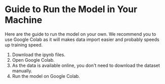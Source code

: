 # Guide to Run the Model in Your Machine

Here are the guide to run the model on your own. We recommend you to use Google Colab as it will makes data import easier and probably speeds up training speed.
1. Download the ipynb files.
2. Open Google Colab.
3. As the data is available online, you don't need to download the dataset manually.
4. Run the model on Google Colab.
